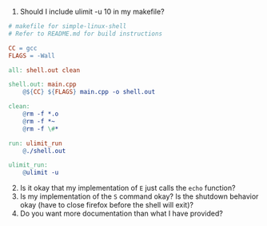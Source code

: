 1. Should I include ulimit -u 10 in my makefile?

```makefile
# makefile for simple-linux-shell
# Refer to README.md for build instructions

CC = gcc
FLAGS = -Wall

all: shell.out clean

shell.out: main.cpp
	@${CC} ${FLAGS} main.cpp -o shell.out

clean:
	@rm -f *.o
	@rm -f *~
	@rm -f \#*

run: ulimit_run
	@./shell.out

ulimit_run:
	@ulimit -u
```

2. Is it okay that my implementation of `E` just calls the `echo` function?
3. Is my implementation of the `S` command okay? Is the shutdown behavior okay (have to close firefox before the shell will exit)?
4. Do you want more documentation than what I have provided?
